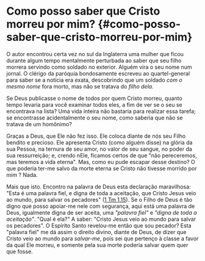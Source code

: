 # Como posso saber que Cristo morreu por mim? {#como-posso-saber-que-cristo-morreu-por-mim}

O autor encontrou certa vez no sul da Inglaterra uma mulher que ficou durante algum tempo mentalmente perturbada ao saber que seu filho morrera servindo como soldado no exterior. Alguém vira o seu nome num jornal. O clérigo da paróquia bondosamente escreveu ao quartel-general para saber se a notícia era exata, descobrindo que um soldado _com o mesmo nome_ fora morto, mas não se tratava do _filho dela._

Se Deus publicasse o nome de todos por quem Cristo morreu, quanto tempo levaria para você examinar todos eles, a fim de ver se o seu se encontrava na lista? Uma vida inteira não bastaria para realizar essa tarefa; se encontrasse acidentalmente o seu nome, como saberia que não se tratava de um homônimo?

Graças a Deus, que Ele não fez isso. Ele coloca diante de nós seu Filho bendito e precioso. Ele apresenta Cristo (como alguém disse) na glória da sua Pessoa, na ternura de seu amor, no valor de seu sangue, no poder da sua ressurreição; e, crendo nEle, ficamos certos de que &quot;não pereceremos, mas teremos a vida eterna&quot;. Mas, como eu pude escapar desse destino? O que poderia ter-me salvo da morte eterna se Cristo não tivesse morrido por _mim_ ? Nada.

Mais que isto. Encontro na palavra de Deus esta declaração maravilhosa: &quot;Esta é uma palavra fiel, e digna de toda a aceitação, que Cristo Jesus veio ao mundo, para salvar os pecadores&quot; ([1 Tm 1.15](http://bibliaonline.com.br/acf/1tm/1/15)). Se o Filho de Deus é tão digno que posso apoiar-me nele com segurança, aqui está uma palavra de Deus, igualmente digna de ser aceita, uma _&quot;palavra fiel&quot;_ e _&quot;digna de toda a aceitação&quot;_. &quot;Qual é ela?&quot; A saber: &quot;Cristo Jesus veio ao mundo para salvar os pecadores&quot;. O Espírito Santo revelou-me então que sou pecador? Esta &quot;palavra fiel&quot; me dá assim o direito divino, diante de Deus, de dizer que Cristo veio ao mundo para _salvar-me_, pois sei que pertenço à classe a favor da qual Ele morreu, e somente pela sua morte poderia salvar quem quer que fosse.